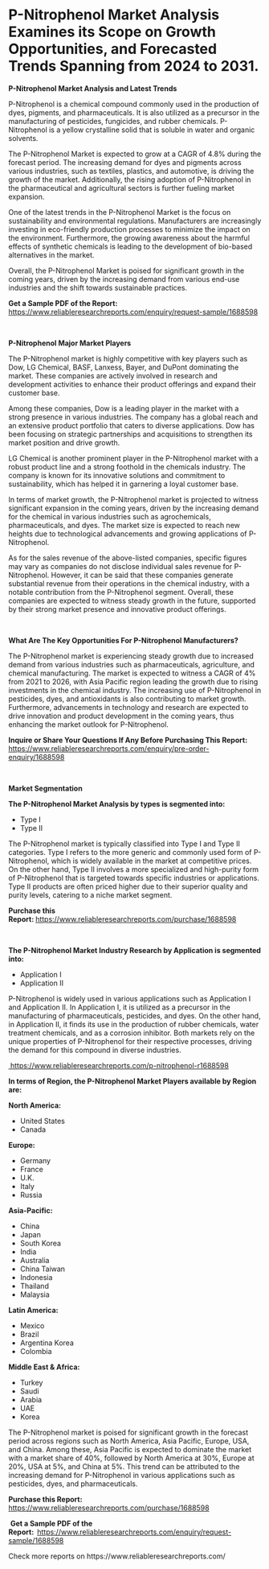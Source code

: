 <p><h1>P-Nitrophenol Market Analysis Examines its Scope on Growth Opportunities, and Forecasted Trends Spanning from 2024 to 2031.</h1></p><p><strong>P-Nitrophenol Market Analysis and Latest Trends</strong></p>
<p><p>P-Nitrophenol is a chemical compound commonly used in the production of dyes, pigments, and pharmaceuticals. It is also utilized as a precursor in the manufacturing of pesticides, fungicides, and rubber chemicals. P-Nitrophenol is a yellow crystalline solid that is soluble in water and organic solvents.</p><p>The P-Nitrophenol Market is expected to grow at a CAGR of 4.8% during the forecast period. The increasing demand for dyes and pigments across various industries, such as textiles, plastics, and automotive, is driving the growth of the market. Additionally, the rising adoption of P-Nitrophenol in the pharmaceutical and agricultural sectors is further fueling market expansion.</p><p>One of the latest trends in the P-Nitrophenol Market is the focus on sustainability and environmental regulations. Manufacturers are increasingly investing in eco-friendly production processes to minimize the impact on the environment. Furthermore, the growing awareness about the harmful effects of synthetic chemicals is leading to the development of bio-based alternatives in the market.</p><p>Overall, the P-Nitrophenol Market is poised for significant growth in the coming years, driven by the increasing demand from various end-use industries and the shift towards sustainable practices.</p></p>
<p><strong>Get a Sample PDF of the Report:&nbsp;</strong> <a href="https://www.reliableresearchreports.com/enquiry/request-sample/1688598">https://www.reliableresearchreports.com/enquiry/request-sample/1688598</a></p>
<p>&nbsp;</p>
<p><strong>P-Nitrophenol Major Market Players</strong></p>
<p><p>The P-Nitrophenol market is highly competitive with key players such as Dow, LG Chemical, BASF, Lanxess, Bayer, and DuPont dominating the market. These companies are actively involved in research and development activities to enhance their product offerings and expand their customer base.</p><p>Among these companies, Dow is a leading player in the market with a strong presence in various industries. The company has a global reach and an extensive product portfolio that caters to diverse applications. Dow has been focusing on strategic partnerships and acquisitions to strengthen its market position and drive growth.</p><p>LG Chemical is another prominent player in the P-Nitrophenol market with a robust product line and a strong foothold in the chemicals industry. The company is known for its innovative solutions and commitment to sustainability, which has helped it in garnering a loyal customer base.</p><p>In terms of market growth, the P-Nitrophenol market is projected to witness significant expansion in the coming years, driven by the increasing demand for the chemical in various industries such as agrochemicals, pharmaceuticals, and dyes. The market size is expected to reach new heights due to technological advancements and growing applications of P-Nitrophenol.</p><p>As for the sales revenue of the above-listed companies, specific figures may vary as companies do not disclose individual sales revenue for P-Nitrophenol. However, it can be said that these companies generate substantial revenue from their operations in the chemical industry, with a notable contribution from the P-Nitrophenol segment. Overall, these companies are expected to witness steady growth in the future, supported by their strong market presence and innovative product offerings.</p></p>
<p>&nbsp;</p>
<p><strong>What Are The Key Opportunities For P-Nitrophenol Manufacturers?</strong></p>
<p><p>The P-Nitrophenol market is experiencing steady growth due to increased demand from various industries such as pharmaceuticals, agriculture, and chemical manufacturing. The market is expected to witness a CAGR of 4% from 2021 to 2026, with Asia Pacific region leading the growth due to rising investments in the chemical industry. The increasing use of P-Nitrophenol in pesticides, dyes, and antioxidants is also contributing to market growth. Furthermore, advancements in technology and research are expected to drive innovation and product development in the coming years, thus enhancing the market outlook for P-Nitrophenol.</p></p>
<p><strong>Inquire or Share Your Questions If Any Before Purchasing This Report:</strong> <a href="https://www.reliableresearchreports.com/enquiry/pre-order-enquiry/1688598">https://www.reliableresearchreports.com/enquiry/pre-order-enquiry/1688598</a></p>
<p>&nbsp;</p>
<p><strong>Market Segmentation</strong></p>
<p><strong>The P-Nitrophenol Market Analysis by types is segmented into:</strong></p>
<p><ul><li>Type I</li><li>Type II</li></ul></p>
<p><p>The P-Nitrophenol market is typically classified into Type I and Type II categories. Type I refers to the more generic and commonly used form of P-Nitrophenol, which is widely available in the market at competitive prices. On the other hand, Type II involves a more specialized and high-purity form of P-Nitrophenol that is targeted towards specific industries or applications. Type II products are often priced higher due to their superior quality and purity levels, catering to a niche market segment.</p></p>
<p><strong>Purchase this Report:&nbsp;</strong><a href="https://www.reliableresearchreports.com/purchase/1688598">https://www.reliableresearchreports.com/purchase/1688598</a></p>
<p>&nbsp;</p>
<p><strong>The P-Nitrophenol Market Industry Research by Application is segmented into:</strong></p>
<p><ul><li>Application I</li><li>Application II</li></ul></p>
<p><p>P-Nitrophenol is widely used in various applications such as Application I and Application II. In Application I, it is utilized as a precursor in the manufacturing of pharmaceuticals, pesticides, and dyes. On the other hand, in Application II, it finds its use in the production of rubber chemicals, water treatment chemicals, and as a corrosion inhibitor. Both markets rely on the unique properties of P-Nitrophenol for their respective processes, driving the demand for this compound in diverse industries.</p></p>
<p><a href="https://www.reliableresearchreports.com/p-nitrophenol-r1688598">&nbsp;https://www.reliableresearchreports.com/p-nitrophenol-r1688598</a></p>
<p><strong>In terms of Region, the P-Nitrophenol Market Players available by Region are:</strong></p>
<p>
    <p> <strong> North America: </strong>
        <ul>
            <li>United States</li>
            <li>Canada</li>
        </ul>
        </p> 
    <p> <strong> Europe: </strong>
        <ul>
            <li>Germany</li>
            <li>France</li>
            <li>U.K.</li>
            <li>Italy</li>
            <li>Russia</li>
        </ul>
        </p> 
    <p> <strong> Asia-Pacific: </strong>
        <ul>
            <li>China</li>
            <li>Japan</li>
            <li>South Korea</li>
            <li>India</li>
            <li>Australia</li>
            <li>China Taiwan</li>
            <li>Indonesia</li>
            <li>Thailand</li>
            <li>Malaysia</li>
        </ul>
        </p> 
    <p> <strong> Latin America: </strong>
        <ul>
            <li>Mexico</li>
            <li>Brazil</li>
            <li>Argentina Korea</li>
            <li>Colombia</li>
        </ul>
        </p> 
    <p> <strong> Middle East & Africa: </strong>
        <ul>
            <li>Turkey</li>
            <li>Saudi</li>
            <li>Arabia</li>
            <li>UAE</li>
            <li>Korea</li>
        </ul>
    </p>
    </p>
<p><p>The P-Nitrophenol market is poised for significant growth in the forecast period across regions such as North America, Asia Pacific, Europe, USA, and China. Among these, Asia Pacific is expected to dominate the market with a market share of 40%, followed by North America at 30%, Europe at 20%, USA at 5%, and China at 5%. This trend can be attributed to the increasing demand for P-Nitrophenol in various applications such as pesticides, dyes, and pharmaceuticals.</p></p>
<p><strong>Purchase this Report: </strong><a href="https://www.reliableresearchreports.com/purchase/1688598">https://www.reliableresearchreports.com/purchase/1688598</a></p>
<p>&nbsp;<strong>Get a Sample PDF of the Report:&nbsp;&nbsp;</strong><a href="https://www.reliableresearchreports.com/enquiry/request-sample/1688598">https://www.reliableresearchreports.com/enquiry/request-sample/1688598</a></p>
<p><strong></strong></p>
<p>Check more reports on https://www.reliableresearchreports.com/</p>